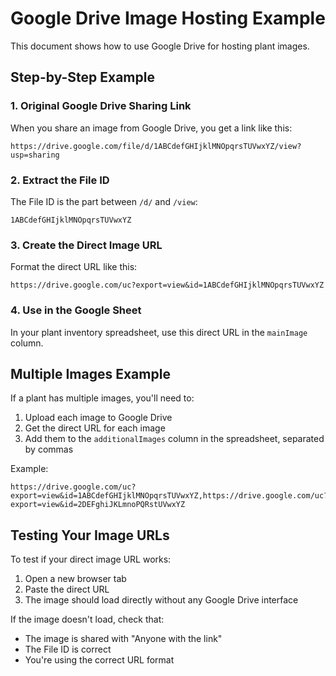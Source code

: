 # Google Drive Image Hosting Example

This document shows how to use Google Drive for hosting plant images.

## Step-by-Step Example

### 1. Original Google Drive Sharing Link

When you share an image from Google Drive, you get a link like this:

```
https://drive.google.com/file/d/1ABCdefGHIjklMNOpqrsTUVwxYZ/view?usp=sharing
```

### 2. Extract the File ID

The File ID is the part between `/d/` and `/view`:

```
1ABCdefGHIjklMNOpqrsTUVwxYZ
```

### 3. Create the Direct Image URL

Format the direct URL like this:

```
https://drive.google.com/uc?export=view&id=1ABCdefGHIjklMNOpqrsTUVwxYZ
```

### 4. Use in the Google Sheet

In your plant inventory spreadsheet, use this direct URL in the `mainImage` column.

## Multiple Images Example

If a plant has multiple images, you'll need to:

1. Upload each image to Google Drive
2. Get the direct URL for each image
3. Add them to the `additionalImages` column in the spreadsheet, separated by commas

Example:

```
https://drive.google.com/uc?export=view&id=1ABCdefGHIjklMNOpqrsTUVwxYZ,https://drive.google.com/uc?export=view&id=2DEFghiJKLmnoPQRstUVwxYZ
```

## Testing Your Image URLs

To test if your direct image URL works:

1. Open a new browser tab
2. Paste the direct URL
3. The image should load directly without any Google Drive interface

If the image doesn't load, check that:
- The image is shared with "Anyone with the link"
- The File ID is correct
- You're using the correct URL format 